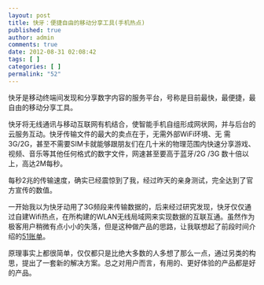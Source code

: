 ```yaml
---
layout: post
title: 快牙：便捷自由的移动分享工具(手机热点)
published: true
author: admin
comments: true
date: 2012-08-31 02:08:42
tags: [ ]
categories: [ ]
permalink: "52"
---
```

快牙是移动终端间发现和分享数字内容的服务平台，号称是目前最快，最便捷，最自由的移动分享工具。

快牙将无线通讯与移动互联网有机结合，使智能手机自组形成网状网，并与后台的云服务互动。快牙传输文件的最大的卖点在于，无需外部WiFi环境、无 需3G/2G，甚至不需要SIM卡就能够跟朋友们在几十米的物理范围内快速分享游戏、视频、音乐等其他任何格式的数字文件，网速甚至要高于蓝牙/2G /3G 数十倍以上，高达2M每秒。

每秒2兆的传输速度，确实已经震惊到了我，经过昨天的亲身测试，完全达到了官方宣传的数值。

一开始我以为快牙动用了3G频段来传输数据的，后来经过研究发现，快牙仅仅通过自建Wifi热点，在所构建的WLAN无线局域网来实现数据的互联互通。虽然作为极客用户稍微有点小小的失落，但是这种做产品的思路，让我联想起了前段时间介绍的[51账单][1]。

原理事实上都很简单，仅仅都只是比绝大多数的人多想了那么一点，通过另类的构思，提出了一套新的解决方案。总之对用户而言，有用的、更好体验的产品都是好的产品。

[][2]

 [1]: http://cn.technode.com/post/2012-07-03/40029648895
 [2]: http://www.showeb20.com/